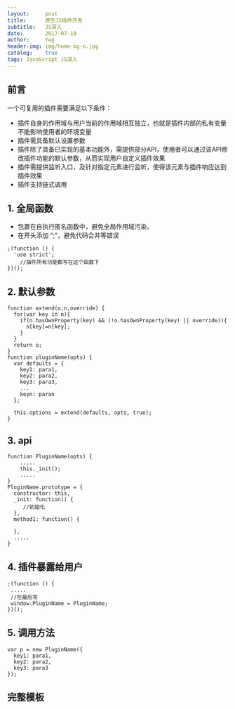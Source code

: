 ```yaml
---
layout:     post
title:      原生JS插件开发
subtitle:   JS深入
date:       2017-07-19
author:     Ywg
header-img: img/home-bg-o.jpg
catalog:    true
tags: JavaScript JS深入
---
```


## 前言
一个可复用的插件需要满足以下条件：
- 插件自身的作用域与用户当前的作用域相互独立，也就是插件内部的私有变量不能影响使用者的环境变量
- 插件需具备默认设置参数
- 插件除了具备已实现的基本功能外，需提供部分API，使用者可以通过该API修改插件功能的默认参数，从而实现用户自定义插件效果
- 插件需提供监听入口，及针对指定元素进行监听，使得该元素与插件响应达到插件效果
- 插件支持链式调用

## 1. 全局函数
- 包裹在自执行匿名函数中，避免全局作用域污染。
- 在开头添加 “;”，避免代码合并等错误
``` 
;(function () {
  'use strict';
	//插件所有功能都写在这个函数下
})();
``` 

## 2. 默认参数
``` 
function extend(o,n,override) {
  for(var key in n){
    if(n.hasOwnProperty(key) && (!o.hasOwnProperty(key) || override)){
      o[key]=n[key];
    }
  }
  return o;
}
function pluginName(opts) {
  var defaults = {
    key1: para1,
    key2: para2,
    key3: para3,
    ...
    keyn: paran
  };
  
  this.options = extend(defaults, opts, true);
}

``` 

## 3. api
``` 
function PluginName(opts) {
    .....
    this._init();
    .....
}
PluginName.prototype = {
  constructor: this,
  _init: function() {
     //初始化
  },
  method1: function() {
    
  },
  .....
}
``` 

## 4. 插件暴露给用户
``` 
;(function () {
 .....
 //在最后写
 window.PluginName = PluginName;
})();
``` 

## 5. 调用方法
``` 
var p = new PluginName({
  key1: para1,
  key2: para2,
  key3: para3
});
``` 

## 完整模板
